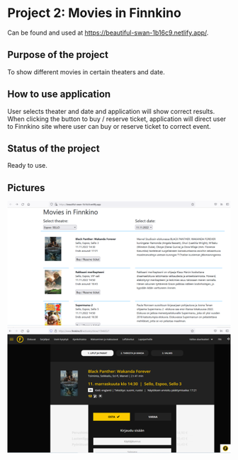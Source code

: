 # Project 2: Movies in Finnkino
Can be found and used at https://beautiful-swan-1b16c9.netlify.app/.

## Purpose of the project
To show different movies in certain theaters and date.

## How to use application
User selects theater and date and application will show correct results. When clicking the button to buy / reserve ticket, application will direct user to Finnkino site where user can buy or reserve ticket to correct event. 

## Status of the project
Ready to use.

## Pictures
![alt text](pic1.png)
![alt text](pic2.png)